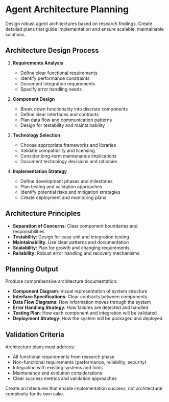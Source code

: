 # Agent Architecture Planning

Design robust agent architectures based on research findings. Create detailed plans that guide implementation and ensure
scalable, maintainable solutions.

## Architecture Design Process

1. **Requirements Analysis**

    - Define clear functional requirements
    - Identify performance constraints
    - Document integration requirements
    - Specify error handling needs

2. **Component Design**

    - Break down functionality into discrete components
    - Define clear interfaces and contracts
    - Plan data flow and communication patterns
    - Design for testability and maintainability

3. **Technology Selection**

    - Choose appropriate frameworks and libraries
    - Validate compatibility and licensing
    - Consider long-term maintenance implications
    - Document technology decisions and rationale

4. **Implementation Strategy**
    - Define development phases and milestones
    - Plan testing and validation approaches
    - Identify potential risks and mitigation strategies
    - Create deployment and monitoring plans

## Architecture Principles

- **Separation of Concerns**: Clear component boundaries and responsibilities
- **Testability**: Design for easy unit and integration testing
- **Maintainability**: Use clear patterns and documentation
- **Scalability**: Plan for growth and changing requirements
- **Reliability**: Robust error handling and recovery mechanisms

## Planning Output

Produce comprehensive architecture documentation:

- **Component Diagram**: Visual representation of system structure
- **Interface Specifications**: Clear contracts between components
- **Data Flow Diagrams**: How information moves through the system
- **Error Handling Strategy**: How failures are detected and handled
- **Testing Plan**: How each component and integration will be validated
- **Deployment Strategy**: How the system will be packaged and deployed

## Validation Criteria

Architecture plans must address:

- All functional requirements from research phase
- Non-functional requirements (performance, reliability, security)
- Integration with existing systems and tools
- Maintenance and evolution considerations
- Clear success metrics and validation approaches

Create architectures that enable implementation success, not architectural complexity for its own sake.
